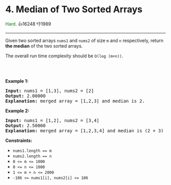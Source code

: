 # 4. Median of Two Sorted Arrays
<span style="color:green">Hard</span>. :thumbsup:16248 :thumbsdown:1989<br/>

---
Given two sorted arrays `nums1` and `nums2` of size `m` and `n` respectively, return **the median** of the two sorted arrays.


The overall run time complexity should be `O(log (m+n))`.


 



<br/>****Example 1:****


<pre>
<b>Input:</b> nums1 = [1,3], nums2 = [2]
<b>Output:</b> 2.00000
<b>Explanation:</b> merged array = [1,2,3] and median is 2.
</pre>
****Example 2:****


<pre>
<b>Input:</b> nums1 = [1,2], nums2 = [3,4]
<b>Output:</b> 2.50000
<b>Explanation:</b> merged array = [1,2,3,4] and median is (2 + 3) / 2 = 2.5.
</pre>

**Constraints:**


* `nums1.length == m`
* `nums2.length == n`
* `0 <= m <= 1000`
* `0 <= n <= 1000`
* `1 <= m + n <= 2000`
* `-106 <= nums1[i], nums2[i] <= 106`



